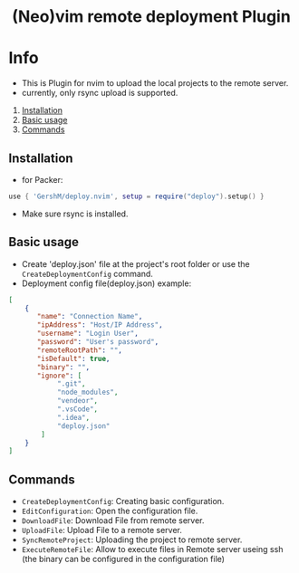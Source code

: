 <h1 align="center">(Neo)vim remote deployment Plugin</h1>

# Info
- This is Plugin for nvim to upload the local projects to the remote server.
- currently, only rsync upload is supported.

1. [Installation](#installation)
1. [Basic usage](#basic-usage)
1. [Commands](#commands)

## Installation
- for Packer:
```lua
use { 'GershM/deploy.nvim', setup = require("deploy").setup() }
```
- Make sure rsync is installed.

## Basic usage
- Create 'deploy.json' file at the project's root folder or use the ``CreateDeploymentConfig`` command.
- Deployment config file(deploy.json) example:
```json
[
    {
       "name": "Connection Name",
       "ipAddress": "Host/IP Address",
       "username": "Login User",
       "password": "User's password",
       "remoteRootPath": "",
       "isDefault": true,
       "binary": "",
       "ignore": [
            ".git",
            "node_modules",
            "vendeor",
            ".vsCode",
            ".idea",
            "deploy.json"
        ]
    }
]
```

## Commands
- ``CreateDeploymentConfig``: Creating basic configuration.
- ``EditConfiguration``: Open the configuration file.
- ``DownloadFile``: Download File from remote server.
- ``UploadFile``: Upload File to a remote server.
- ``SyncRemoteProject``: Uploading the project to remote server.
- ``ExecuteRemoteFile``: Allow to execute files in Remote server useing ssh (the binary can be configured in the configuration file)

